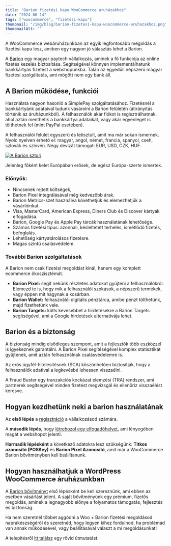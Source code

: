 ```yaml
---
title: "Barion fizetési kapu WooCommerce áruházakhoz"
date: "2024-06-14"
tags: ["woocommerce", "fizetési-kapu"]
thumbnail: "/img/blog/barion-fizetesi-kapu-woocommerce-aruhazakhoz.png"
thumbnailAlt: ""
---
```


<p class="lead">A WooCommerce webáruházunkban az egyik legfontosabb megoldás a fizetési kapu lesz, amiben egy nagyon jó választás lehet a Barion.</p>

A [Barion](https://www.barion.com/hu/) egy magyar paytech vállalkozás, aminek a fő funkciója az online fizetés kezelés biztosítása. Segítségével könnyen implementálhatunk bankkártyás fizetést a webshopunkba. Talán az egyedüli népszerű magyar fizetési szolgáltatás, ami mögött nem egy bank áll.

## A Barion működése, funkciói

Használata nagyon hasonló a SimplePay szolgáltatásához. Fizetésnél a bankkártyánk adataival tudunk vásárolni a Barion felületén (átirányítás történik az áruházunkból). A felhasználók akár fiókot is regisztrálhatnak, ahol aztán menthetik a bankkártya adataikat, vagy akár egyenleget is tölthetnek fel (mint PayPal esetében).

A felhasználói felület egyszerű és letisztult, amit ma már sokan ismernek. Nyolc nyelven érhető el: magyar, angol, német, francia, spanyol, cseh, szlovák és szlovén. Négy devizát támogat: EUR, USD, CZK, HUF.

[![A Barion sztori](https://img.youtube.com/vi/LUSVEPxGBuc/maxresdefault.jpg)](https://www.youtube.com/watch?v=LUSVEPxGBuc)

Jelenleg főként kelet Európában erősek, de egész Európa-szerte ismertek.

### Előnyök:

- Nincsenek rejtett költségek,
- Barion Pixel integrálásával még kedvezőbb árak.
- Barion Metrics-szet használva követhetjük és elemezhetjük a vásárlóinkat.
- Visa, MasterCard, American Express, Diners Club és Discover kártyák elfogadása.
- Barion, Google Pay és Apple Pay tárcák használatának lehetősége.
- Számos fizetési típus: azonnali, késleltetett terhelés, ismétlődő fizetés, befoglalás.
- Lehetőség kártyatárolásos fizetésre.
- Magas szintű csalásvédelem.

### További Barion szolgáltatások

A Barion nem csak fizetési megoldást kínál, hanem egy komplett ecommerce ökoszisztémát.

- **Barion Pixel:** segít nekünk részletes adatokat gyűjteni a felhasználókról. Elemezd te is, hogy mik a felhasználói szokások, a népszerű termékek, vagy éppen mit hagynak a kosárban.
- **Barion Wallet:** felhasználói digitális pénztárca, amibe pénzt tölthetünk, majd fizethetünk vele.
- **Barion Targets:** költs kevesebbet a hirdetésekre a Barion Targets segítségével, ami a Google hirdetések alternatívája lehet.

## Barion és a biztonság

A biztonság mindig elsődleges szempont, amit a fejlesztők több eszközzel is igyekeznek garantálni. A Barion Pixel segítéségével komplex statisztikát gyűjtenek, amit aztán felhasználnak csalásvédelemre is.

Az erős ügyfél-hitelesítésnek (SCA) köszönhetően biztosítják, hogy a felhasználók adatival a legkevésbé lehessen visszaélni.

A Fraud Buster egy tranzakciós kockázat elemzési (TRA) rendszer, ami partnerek segítségével minden fizetést megvizsgál és ellenőriz visszaélést keresve.

## Hogyan kezdhetünk neki a barion használatának

Az **első lépés** a [regisztráció](https://secure.barion.com/Registration/Individual?lang=hu_HU) a vállalkozásod számára.

A **második lépés**, hogy [létrehozol egy elfogadóhelyet](https://www.barion.com/hu/ugyfelszolgalat/elfogadohely/elfogadohely-letrehozasa-es-kezelese/), ami lényegében magát a webshopot jelenti.

**Harmadik lépésként** a következő adatokra lesz szükségünk: **Titkos azonosító (POSKey)** és **Barion Pixel Azonosító**, amit már a WooCommerce Barion bővítményben kell beállítanunk.

## Hogyan használhatjuk a WordPress WooCommerce áruházunkban

A [Barion bővítményt](https://barion.conedevelopment.com/) első lépésként be kell szereznünk, ami ebben az esetben vásárlást jelent. A saját bővítményünk egy prémium, fizetős megoldás, aminek a legnagyobb előnye a folyamatos támogatás, fejlesztés és biztonság.

Ha nem szeretnél többet aggódni a Woo + Barion fizetési megoldásod naprakészségéről és szeretnéd, hogy legyen kihez fordulnod, ha problémád van annak működésével, vagy beállításával választ a mi megoldásunkat!

A telepítésről [itt találsz](https://barion.conedevelopment.com/tamogatas/igy-hasznald/a-woocommerce-barion-bovitmeny-telepitese/) egy rövid útmutatást.
